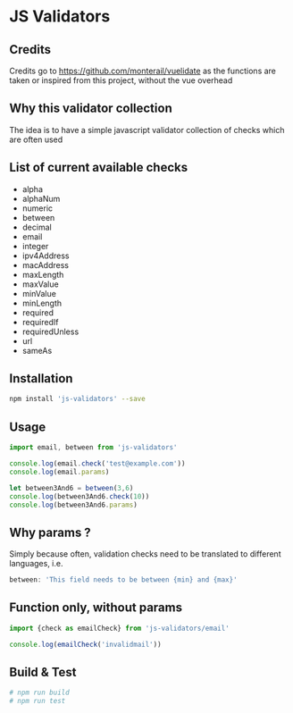 # JS Validators


## Credits
Credits go to https://github.com/monterail/vuelidate as the functions are taken or inspired from this project, without the vue overhead

## Why this validator collection

The idea is to have a simple javascript validator collection of checks which are often used

## List of current available checks

* alpha
* alphaNum
* numeric
* between
* decimal
* email
* integer
* ipv4Address
* macAddress
* maxLength
* maxValue
* minValue
* minLength
* required
* requiredIf
* requiredUnless
* url
* sameAs

## Installation

``` bash
npm install 'js-validators' --save
```

## Usage

``` javascript
import email, between from 'js-validators'

console.log(email.check('test@example.com'))
console.log(email.params)

let between3And6 = between(3,6)
console.log(between3And6.check(10))
console.log(between3And6.params)

```

## Why params ?

Simply because often, validation checks need to be translated to different languages, i.e.

 ``` javascript
between: 'This field needs to be between {min} and {max}'
 ```

## Function only, without params

``` javascript
import {check as emailCheck} from 'js-validators/email'

console.log(emailCheck('invalidmail'))
```
## Build & Test

``` bash
# npm run build
# npm run test
```
